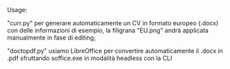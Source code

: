 Usage:

"curr.py" per generare automaticamente un CV in formato europeo (.docx) con delle informazioni di esempio, la filigrana "EU.png" andrà applicata manualmente in fase di editing;

"doctopdf.py" usiamo LibreOffice per convertire automaticamente il .docx in .pdf sfruttando soffice.exe in modalità headless con la CLI
